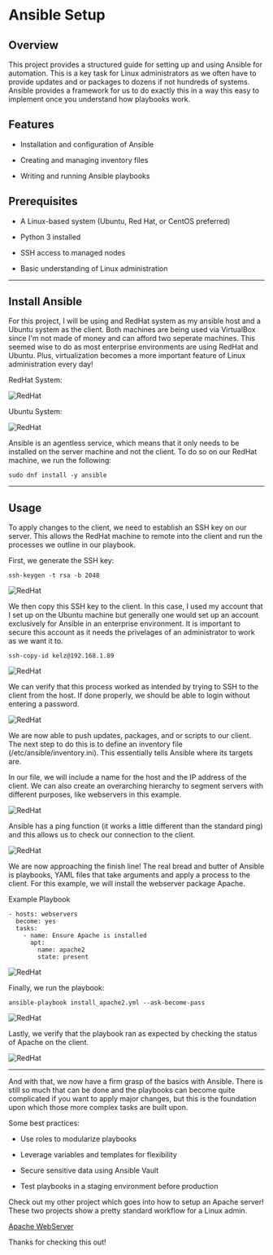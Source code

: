 # Ansible Setup

## Overview

This project provides a structured guide for setting up and using Ansible for automation. This is a key task for Linux administrators as we often have to provide updates and or packages to dozens if not hundreds of systems. Ansible provides a framework for us to do exactly this in a way this easy to implement once you understand how playbooks work.

## Features

- Installation and configuration of Ansible

- Creating and managing inventory files

- Writing and running Ansible playbooks

## Prerequisites

- A Linux-based system (Ubuntu, Red Hat, or CentOS preferred)

- Python 3 installed

- SSH access to managed nodes

- Basic understanding of Linux administration

--- 

## Install Ansible

For this project, I will be using and RedHat system as my ansible host and a Ubuntu system as the client. Both machines are being used via VirtualBox since I'm not made of money and can afford two seperate machines. This seemed wise to do as most enterprise environments are using RedHat and Ubuntu. Plus, virtualization becomes a more important feature of Linux administration every day!

RedHat System:

![RedHat](https://github.com/cantr1/Linux-Portfolio-and-Guides/blob/main/Linux/Ansible/Images/1.png)

Ubuntu System:

![RedHat](https://github.com/cantr1/Linux-Portfolio-and-Guides/blob/main/Linux/Ansible/Images/4.png)

Ansible is an agentless service, which means that it only needs to be installed on the server machine and not the client.
To do so on our RedHat machine, we run the following:

`sudo dnf install -y ansible`

---

## Usage

To apply changes to the client, we need to establish an SSH key on our server. This allows the RedHat machine to remote into the client and run the processes we outline in our playbook.

First, we generate the SSH key:

`ssh-keygen -t rsa -b 2048`

![RedHat](https://github.com/cantr1/Linux-Portfolio-and-Guides/blob/main/Linux/Ansible/Images/5.png)

We then copy this SSH key to the client. In this case, I used my account that I set up on the Ubuntu machine but generally one would set up an account exclusively for Ansible in an enterprise environment. It is important to secure this account as it needs the privelages of an administrator to work as we want it to.

`ssh-copy-id kelz@192.168.1.89`

![RedHat](https://github.com/cantr1/Linux-Portfolio-and-Guides/blob/main/Linux/Ansible/Images/6.png)

We can verify that this process worked as intended by trying to SSH to the client from the host. If done properly, we should be able to login without entering a password.

![RedHat](https://github.com/cantr1/Linux-Portfolio-and-Guides/blob/main/Linux/Ansible/Images/7.png)

We are now able to push updates, packages, and or scripts to our client. The next step to do this is to define an inventory file (/etc/ansible/inventory.ini). This essentially tells Ansible where its targets are.

In our file, we will include a name for the host and the IP address of the client. We can also create an overarching hierarchy to segment servers with different purposes, like webservers in this example.

![RedHat](https://github.com/cantr1/Linux-Portfolio-and-Guides/blob/main/Linux/Ansible/Images/8.png)

Ansible has a ping function (it works a little different than the standard ping) and this allows us to check our connection to the client.

![RedHat](https://github.com/cantr1/Linux-Portfolio-and-Guides/blob/main/Linux/Ansible/Images/3.png)

We are now approaching the finish line! The real bread and butter of Ansible is playbooks, YAML files that take arguments and apply a process to the client. For this example, we will install the webserver package Apache.

Example Playbook
~~~
- hosts: webservers
  become: yes
  tasks:
    - name: Ensure Apache is installed
      apt:
        name: apache2
        state: present
~~~

![RedHat](https://github.com/cantr1/Linux-Portfolio-and-Guides/blob/main/Linux/Ansible/Images/10.png)

Finally, we run the playbook:

`ansible-playbook install_apache2.yml --ask-become-pass`

![RedHat](https://github.com/cantr1/Linux-Portfolio-and-Guides/blob/main/Linux/Ansible/Images/11.png)

Lastly, we verify that the playbook ran as expected by checking the status of Apache on the client.

![RedHat](https://github.com/cantr1/Linux-Portfolio-and-Guides/blob/main/Linux/Ansible/Images/12.png)

---

And with that, we now have a firm grasp of the basics with Ansible. There is still so much that can be done and the playbooks can become quite complicated if you want to apply major changes, but this is the foundation upon which those more complex tasks are built upon.

Some best practices:

- Use roles to modularize playbooks

- Leverage variables and templates for flexibility

- Secure sensitive data using Ansible Vault

- Test playbooks in a staging environment before production

Check out my other project which goes into how to setup an Apache server! These two projects show a pretty standard workflow for a Linux admin.

[Apache WebServer](https://github.com/cantr1/Linux-Portfolio-and-Guides/tree/main/Linux/Apache%20Web%20Server)

Thanks for checking this out!
